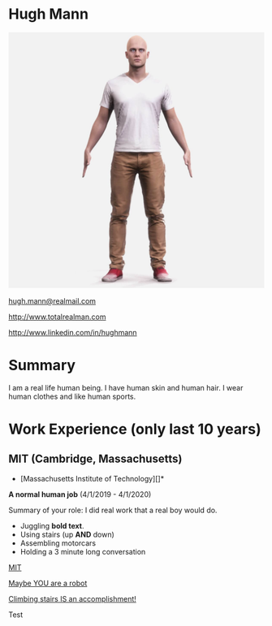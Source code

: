 # Hugh Mann

![Me](human-man-scan-190m-01.jpg)

hugh.mann@realmail.com

http://www.totalrealman.com

http://www.linkedin.com/in/hughmann

# Summary

I am a real life human being. I have human skin and human hair.
I wear human clothes and like human sports.

# Work Experience (only last 10 years)
## MIT (Cambridge, Massachusetts)

* [Massachusetts Institute of Technology][]*

**A normal human job** (4/1/2019 - 4/1/2020)

Summary of your role:
I did real work that a real boy would do.
* Juggling **bold text**.
* Using stairs (up **AND** down)
* Assembling motorcars
* Holding a 3 minute long conversation



[MIT](http://www.MIT.edu)

[Maybe YOU are a robot](http://www.captcha.net/)

[Climbing stairs IS an accomplishment!](https://metro.co.uk/2018/02/26/climbing-stairs-always-killer-no-matter-fit-7342131/)

Test
